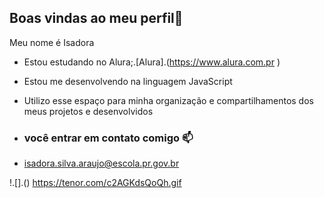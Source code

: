 ## Boas vindas ao meu perfil👋

Meu nome é Isadora 

- Estou estudando no Alura;.[Alura].(https://www.alura.com.pr )
- Estou me desenvolvendo na linguagem JavaScript
- Utilizo esse espaço para minha organização e compartilhamentos  dos meus projetos e desenvolvidos

- ### você entrar em contato comigo 📫

- isadora.silva.araujo@escola.pr.gov.br



!.[].() 
https://tenor.com/c2AGKdsQoQh.gif
